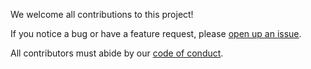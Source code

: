 We welcome all contributions to this project! 

If you notice a bug or have a feature request, please [open up an issue](https://github.com/Astarter/DATA551_Assignment4/blob/main/project/doc/ISSUES.md). 

All contributors must abide by our [code of conduct](https://github.com/Astarter/DATA551_Assignment4/blob/main/CODE_OF_CONDUCT.md).

